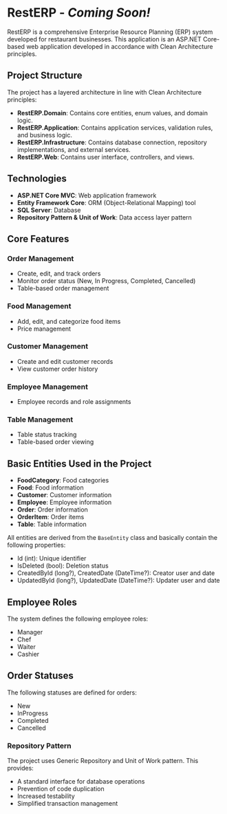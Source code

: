 # RestERP - *Coming Soon!*

RestERP is a comprehensive Enterprise Resource Planning (ERP) system developed for restaurant businesses. This application is an ASP.NET Core-based web application developed in accordance with Clean Architecture principles.

## Project Structure

The project has a layered architecture in line with Clean Architecture principles:

- **RestERP.Domain**: Contains core entities, enum values, and domain logic.
- **RestERP.Application**: Contains application services, validation rules, and business logic.
- **RestERP.Infrastructure**: Contains database connection, repository implementations, and external services.
- **RestERP.Web**: Contains user interface, controllers, and views.

## Technologies

- **ASP.NET Core MVC**: Web application framework
- **Entity Framework Core**: ORM (Object-Relational Mapping) tool
- **SQL Server**: Database
- **Repository Pattern & Unit of Work**: Data access layer pattern

## Core Features

### Order Management
- Create, edit, and track orders
- Monitor order status (New, In Progress, Completed, Cancelled)
- Table-based order management

### Food Management
- Add, edit, and categorize food items
- Price management

### Customer Management
- Create and edit customer records
- View customer order history

### Employee Management
- Employee records and role assignments

### Table Management
- Table status tracking
- Table-based order viewing

## Basic Entities Used in the Project

- **FoodCategory**: Food categories
- **Food**: Food information
- **Customer**: Customer information
- **Employee**: Employee information
- **Order**: Order information
- **OrderItem**: Order items
- **Table**: Table information

All entities are derived from the `BaseEntity` class and basically contain the following properties:
- Id (int): Unique identifier
- IsDeleted (bool): Deletion status
- CreatedById (long?), CreatedDate (DateTime?): Creator user and date
- UpdatedById (long?), UpdatedDate (DateTime?): Updater user and date

## Employee Roles
The system defines the following employee roles:
- Manager
- Chef
- Waiter
- Cashier

## Order Statuses
The following statuses are defined for orders:
- New
- InProgress
- Completed
- Cancelled

### Repository Pattern
The project uses Generic Repository and Unit of Work pattern. This provides:
- A standard interface for database operations
- Prevention of code duplication
- Increased testability
- Simplified transaction management
